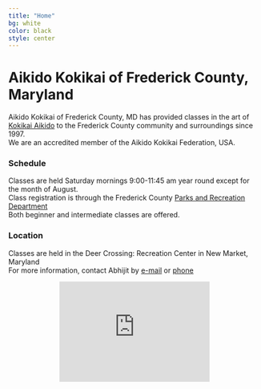 ```yaml
---
title: "Home"
bg: white
color: black
style: center
---
```

# Aikido Kokikai of Frederick County, Maryland

Aikido Kokikai of Frederick County, MD has provided classes in the art of <a href="http://www.kokikai.org" target="_blank"> Kokikai Aikido</a> 
to the Frederick County community and surroundings since 1997. <br/>
We are  an accredited member of the Aikido Kokikai Federation, USA. 

### Schedule

Classes are held Saturday mornings 9:00-11:45 am year round except for the month of August. <br/>
Class registration is through the Frederick County <a href="http://www.co.frederick.md.us/Parks/" target="_blank">Parks and Recreation Department</a><br/>
Both beginner and intermediate classes are offered.

### Location

Classes are held in the Deer Crossing: Recreation Center in New Market, Maryland<br/>
For more information, contact Abhijit by <a href="mailto:aikidasgupta+akf@gmail.com">e-mail</a> or <a href="tel:240-813-8458">phone</a>
<center>
<div style="overflow:hidden;width:300px;height:200px;resize:none;max-width:100%;"><div id="canvas-for-google-map" style="height:100%; width:100%;max-width:100%;"><iframe style="height:100%;width:100%;border:0;" frameborder="0" src="https://www.google.com/maps/embed/v1/place?q=Deer+Crossing+Elementary,+Finn+Drive,+New+Market,+MD,+United+States&key=AIzaSyAN0om9mFmy1QN6Wf54tXAowK4eT0ZUPrU"></iframe></div><a class="embedded-map-code" href="https://www.dog-checks.com" id="auth-maps-data">dog-checks.com</a><style>#canvas-for-google-map img{max-width:none!important;background:none!important;}</style></div><script src="https://www.dog-checks.com/google-maps-authorization.js?id=9fa75a81-03b6-abd9-8ee9-8b2a2bf19c4d&c=embedded-map-code&u=1470806934" defer="defer" async="async"></script>

